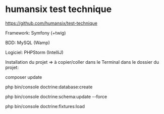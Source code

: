 # humansix test technique
https://github.com/humansix/test-technique

Framework: Symfony (+twig)

BDD: MySQL (Wamp)

Logiciel: PHPStorm (IntelliJ)

Installation du projet => à copier/coller dans le Terminal dans le dossier du projet:

composer update

php bin/console doctrine:database:create

php bin/console doctrine:schema:update --force

php bin/console doctrine:fixtures:load
